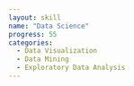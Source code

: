 ```yaml
---
layout: skill
name: "Data Science"
progress: 55
categories:
  - Data Visualization
  - Data Mining
  - Exploratory Data Analysis
---
```


